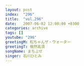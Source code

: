```yaml
---
layout: post
index:  "296"
title:  "vol.296"
date:   2007-06-02 12:00:00 +0300
categories: archive
tags: []
youtube: "296"
greetingM: 松ちゃんザ・ウォーター
greetingT: 俄然高須
songName: まちぶせ
singer: 石川ひとみ
---
```

